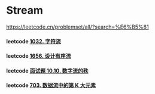 # Stream

https://leetcode.cn/problemset/all/?search=%E6%B5%81

#### leetcode [1032. 字符流](https://leetcode.cn/problems/stream-of-characters/)

#### leetcode [1656. 设计有序流](https://leetcode.cn/problems/design-an-ordered-stream/)

#### leetcode [面试题 10.10. 数字流的秩](https://leetcode.cn/problems/rank-from-stream-lcci/)

#### leetcode [703. 数据流中的第 K 大元素](https://leetcode.cn/problems/kth-largest-element-in-a-stream/)

